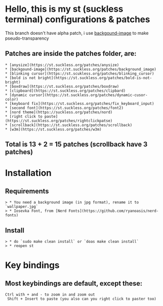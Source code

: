 # Hello, this is my st (suckless terminal) configurations & patches 
This branch doesn't have alpha patch, i use [backgound-image](https://st.suckless.org/patches/background_image) to make pseudo-transparency

## Patches are inside the patches folder, are:
	* [anysize](https://st.suckless.org/patches/anysize)
	* [backgound-image](https://st.suckless.org/patches/background_image)
	* [blinking cursor](https://st.scukless.org/patches/blinking_cursor)
	* [bold is not bright](https://st.suckless.org/patches/bold-is-not-bright)
	* [boxdraw](https://st.suckless.org/patches/boxdraw)
	* [clipboard](https://st.suckless.org/patches/clipbard)
	* [dynamic cursor](https://st.suckless.org/patches/dynamic-cusor-color)
	* [keyboard fix](https://st.suckless.org/patches/fix_keyboard_input)
	* [second font](https://st.suckless.org/patches/font2)
	* [nord theme](https://suckless.org/patches/nord)
	* [right click to paste](https://st.suckless.org/patches/rightclickpatse)
	* [scrollback](https://st.suckless.org/patches/scrollback)
	* [w3m](https://st.suckless.org/patches/w3m)
## Total is 13 + 2 = 15 patches (scrollback have 3 patches)


# Installation 
## Requirements 
	> * You need a background image (in jpg format), rename it to `wallpaper.jpg`
	> * Iosevka Font, from [Nerd Fonts](https://github.com/ryanoasis/nerd-fonts)

## Install 
	> * do `sudo make clean install` or `doas make clean install`
	> * reopen st
	  
# Key bindings
## Most keybindings are default, except these:
	Ctrl with + and - to zoom in and zoom out
	 Shift + Insert to paste (you also can you right click to paster too) 
